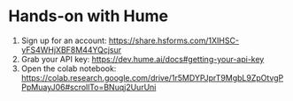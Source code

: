 # Hands-on with Hume

1. Sign up for an account: https://share.hsforms.com/1XIHSC-yFS4WHjXBF8M44YQcjsur
2. Grab your API key: https://dev.hume.ai/docs#getting-your-api-key
3. Open the colab notebook: https://colab.research.google.com/drive/1r5MDYPJprT9MgbL9ZpOtvgPPpMuayJ06#scrollTo=BNuqj2UurUni

